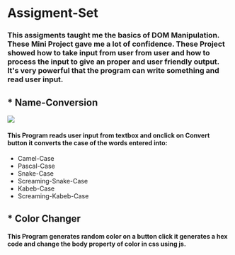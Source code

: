 # Assigment-Set

### This assigments taught me the basics of DOM Manipulation. These Mini Project gave me a lot of confidence. These Project showed how to take input from user from user and how to process the input to give an proper and user friendly output. It's very powerful that the program can write something and read user input.

## * Name-Conversion
![](https://photos.google.com/search/_tra_/photo/AF1QipNyoqqqeBUEazVYBlvtn1Ko4cx8hfNd-8BWzCpB)
#### This Program reads user input from textbox and onclick on Convert button it converts the case of the words entered into:
* Camel-Case
* Pascal-Case
* Snake-Case
* Screaming-Snake-Case
* Kabeb-Case
* Screaming-Kabeb-Case

## * Color Changer

#### This Program generates random color on a button click it generates a hex code and change the body property of color in css using js.
